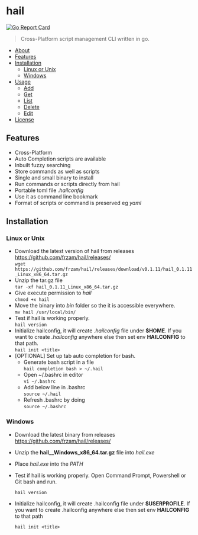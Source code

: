 # hail
[![Go Report Card](https://goreportcard.com/badge/github.com/frzam/hail)](https://goreportcard.com/report/github.com/frzam/hail)
> Cross-Platform script management CLI written in go.

* [About](#about)
* [Features](#features)
* [Installation](#installation)
    * [Linux or Unix](#linuxorunix)
    * [Windows](#windows)
*  [Usage](#usage)
    * [Add](#add)
    * [Get](#get)
    * [List](#list)
    * [Delete](#delete)
    * [Edit](#edit)
*  [License](#license)


## Features
* Cross-Platform
* Auto Completion scripts are available
* Inbuilt fuzzy searching
* Store commands as well as scripts
* Single and small binary to install
* Run commands or scripts directly from hail
* Portable toml file *.hailconfig*
* Use it as command line bookmark
* Format of scripts or command is preserved eg *yaml* 

## Installation
### Linux or Unix
* Download the latest version of hail from releases https://github.com/frzam/hail/releases/<br>
    ```wget https://github.com/frzam/hail/releases/download/v0.1.11/hail_0.1.11_Linux_x86_64.tar.gz```
* Unzip the tar.gz file <br>
    ```tar -xf hail_0.1.11_Linux_x86_64.tar.gz```    
* Give execute permission to *hail*<br>
    ```chmod +x hail```    
* Move the binary into *bin* folder so the it is accessible everywhere.<br>
    ```mv hail /usr/local/bin/```
* Test if hail is working properly.<br>
    ```hail version```
* Initialize hailconfig, it will create *.hailconfig* file under **$HOME**. If you want to create *.hailconfig* anywhere else then set env **HAILCONFIG** to that path.<br>
    ```hail init <title>```
* [OPTIONAL] Set up tab auto completion for bash. 
    * Generate bash script in a file<br>
      ```hail completion bash > ~/.hail```
    * Open ~/.bashrc in editor<br>
        ```vi ~/.bashrc```
    * Add below line in .bashrc<br>
       ```source ~/.hail```
     * Refresh .bashrc by doing<br>
        ```source ~/.bashrc```  

### Windows
* Download the latest binary from releases https://github.com/frzam/hail/releases/ 
* Unzip the **hail__Windows_x86_64.tar.gz** file into *hail.exe*
* Place *hail.exe* into the *PATH*
* Test if hail is working properly. Open Command Prompt, Powershell or Git bash and run.

    ```hail version```
* Initialize hailconfig, it will create .hailconfig file under **$USERPROFILE**. If you want to create .hailconfig anywhere else then set env **HAILCONFIG** to that path

    ```hail init <title>```

